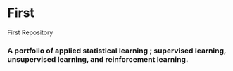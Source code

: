 # First
First Repository
### A portfolio of applied statistical learning ; supervised learning, unsupervised learning, and reinforcement learning. 
